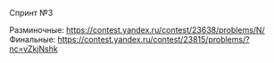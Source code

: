 Спринт №3

Разминочные: https://contest.yandex.ru/contest/23638/problems/N/
Финальные: https://contest.yandex.ru/contest/23815/problems/?nc=vZkjNshk
